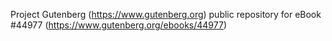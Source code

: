 Project Gutenberg (https://www.gutenberg.org) public repository for eBook #44977 (https://www.gutenberg.org/ebooks/44977)
